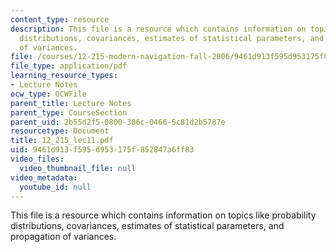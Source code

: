 ```yaml
---
content_type: resource
description: This file is a resource which contains information on topics like probability
  distributions, covariances, estimates of statistical parameters, and propagation
  of variances.
file: /courses/12-215-modern-navigation-fall-2006/9461d913f595d953175f852847a6ff83_12_215_lec11.pdf
file_type: application/pdf
learning_resource_types:
- Lecture Notes
ocw_type: OCWFile
parent_title: Lecture Notes
parent_type: CourseSection
parent_uid: 2b55d2f5-0800-386c-0466-5c81d2b5787e
resourcetype: Document
title: 12_215_lec11.pdf
uid: 9461d913-f595-d953-175f-852847a6ff83
video_files:
  video_thumbnail_file: null
video_metadata:
  youtube_id: null
---
```

This file is a resource which contains information on topics like probability distributions, covariances, estimates of statistical parameters, and propagation of variances.

